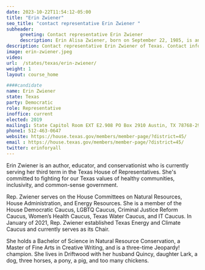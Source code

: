 ```yaml
---
date: 2023-10-22T11:54:12-05:00
title: "Erin Zwiener"
seo_title: "contact representative Erin Zwiener "
subheader:
     greeting: Contact representative Erin Zwiener
     description: Erin Alisa Zwiener, born on September 22, 1985, is an accomplished American author and politician. She proudly serves as a Democratic member of the Texas House of Representatives, representing District 45.
description: Contact representative Erin Zwiener of Texas. Contact information for Erin Zwiener includes email address, phone number, and mailing address.
image: erin-zwiener.jpeg
video:
url:  /states/texas/erin-zwiener/
weight: 1
layout: course_home

####candidate
name: Erin Zwiener
state: Texas
party: Democratic
role: Representative
inoffice: current
elected: 2019
mailing1: State Capitol Room EXT E2.908 PO Box 2910 Austin, TX 78768-2910
phone1: 512-463-0647
website: https://house.texas.gov/members/member-page/?district=45/
email : https://house.texas.gov/members/member-page/?district=45/
twitter: erinforyall
---
```


Erin Zwiener is an author, educator, and conservationist who is currently serving her third term in the Texas House of Representatives. She's committed to fighting for our Texas values of healthy communities, inclusivity, and common-sense government.

Rep. Zwiener serves on the House Committees on Natural Resources, House Administration, and Energy Resources. She is a member of the House Democratic Caucus, LGBTQ Caucus, Criminal Justice Reform Caucus, Women’s Health Caucus, Texas Water Caucus, and IT Caucus. In January of 2021, Rep. Zwiener established Texas Energy and Climate Caucus and currently serves as its Chair.

She holds a Bachelor of Science in Natural Resource Conservation, a Master of Fine Arts in Creative Writing, and is a three-time Jeopardy! champion. She lives in Driftwood with her husband Quincy, daughter Lark, a dog, three horses, a pony, a pig, and too many chickens.
